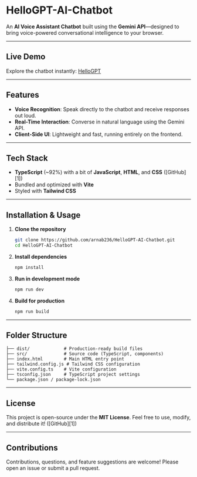 # HelloGPT-AI-Chatbot

An **AI Voice Assistant Chatbot** built using the **Gemini API**—designed to bring voice-powered conversational intelligence to your browser.

---

## &#x20;Live Demo

Explore the chatbot instantly: [HelloGPT](https://ai-voice-assitant-chatbot-gemini.vercel.app/)

---

## Features

* **Voice Recognition**: Speak directly to the chatbot and receive responses out loud.
* **Real-Time Interaction**: Converse in natural language using the Gemini API.
* **Client-Side UI**: Lightweight and fast, running entirely on the frontend.

---

## Tech Stack

* **TypeScript** (\~92%) with a bit of **JavaScript**, **HTML**, and **CSS** ([GitHub][1])
* Bundled and optimized with **Vite**
* Styled with **Tailwind CSS**

---

## Installation & Usage

1. **Clone the repository**

   ```bash
   git clone https://github.com/arnab236/HelloGPT-AI-Chatbot.git
   cd HelloGPT-AI-Chatbot
   ```

2. **Install dependencies**

   ```bash
   npm install
   ```

3. **Run in development mode**

   ```bash
   npm run dev
   ```

4. **Build for production**

   ```bash
   npm run build
   ```

---

## Folder Structure

```
├── dist/             # Production-ready build files
├── src/              # Source code (TypeScript, components)
├── index.html        # Main HTML entry point
├── tailwind.config.js # Tailwind CSS configuration
├── vite.config.ts    # Vite configuration
├── tsconfig.json     # TypeScript project settings
└── package.json / package-lock.json
```

---

## License

This project is open-source under the **MIT License**. Feel free to use, modify, and distribute it! ([GitHub][1])

---

## Contributions

Contributions, questions, and feature suggestions are welcome! Please open an issue or submit a pull request.


